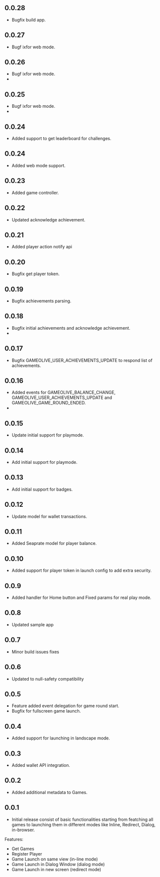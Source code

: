## 0.0.28

* Bugfix build app.

## 0.0.27

* Bugf ixfor web mode.

## 0.0.26

* Bugf ixfor web mode.
* 
## 0.0.25

* Bugf ixfor web mode.
* 
## 0.0.24

* Added support to get leaderboard for challenges.
## 0.0.24

* Added web mode support.
## 0.0.23

* Added game controller.
## 0.0.22

* Updated acknowledge achievement.
  
## 0.0.21

* Added player action notify api

## 0.0.20

* Bugfix get player token.

## 0.0.19

* Bugfix achievements parsing.


## 0.0.18

* Bugfix initial achievements and acknowledge achievement.
* 
## 0.0.17

* Bugfix GAMEOLIVE_USER_ACHIEVEMENTS_UPDATE to respond list of achievements.

## 0.0.16

* Added events for GAMEOLIVE_BALANCE_CHANGE, GAMEOLIVE_USER_ACHIEVEMENTS_UPDATE and GAMEOLIVE_GAME_ROUND_ENDED.
* 
## 0.0.15

* Update initial support for playmode.

## 0.0.14

* Add initial support for playmode.

## 0.0.13

* Add initial support for badges.

## 0.0.12

* Update model for wallet transactions.

## 0.0.11

* Added Seaprate model for player balance.

## 0.0.10

* Added support for player token in launch config to add extra security.

## 0.0.9

* Added handler for Home button and Fixed params for real play mode.

## 0.0.8

* Updated sample app

## 0.0.7

* Minor build issues fixes

## 0.0.6

* Updated to null-safety compatibility

## 0.0.5

* Feature added event delegation for game round start.
* Bugfix for fullscreen game launch.

## 0.0.4

* Added support for launching in landscape mode.

## 0.0.3

* Added wallet API integration.

## 0.0.2

* Added additional metadata to Games.

## 0.0.1

* Initial release consist of basic functionalities starting from featching all games to launching them in different modes like Inline, Redirect, Dialog, in-browser.

Features:
  - Get Games
  - Register Player
  - Game Launch on same view (in-line mode)
  - Game Launch in Dialog Window (dialog mode)
  - Game Launch in new screen (redirect mode)
